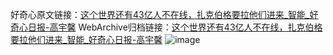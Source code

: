 好奇心原文链接：[这个世界还有43亿人不在线，扎克伯格要拉他们进来_智能_好奇心日报-高宇馨](https://www.qdaily.com/articles/4153.html)
WebArchive归档链接：[这个世界还有43亿人不在线，扎克伯格要拉他们进来_智能_好奇心日报-高宇馨](http://web.archive.org/web/20190623153835/https://www.qdaily.com/articles/4153.html)
![image](http://ww3.sinaimg.cn/large/007d5XDply1g3vea1tw4xj30u03hqe81)